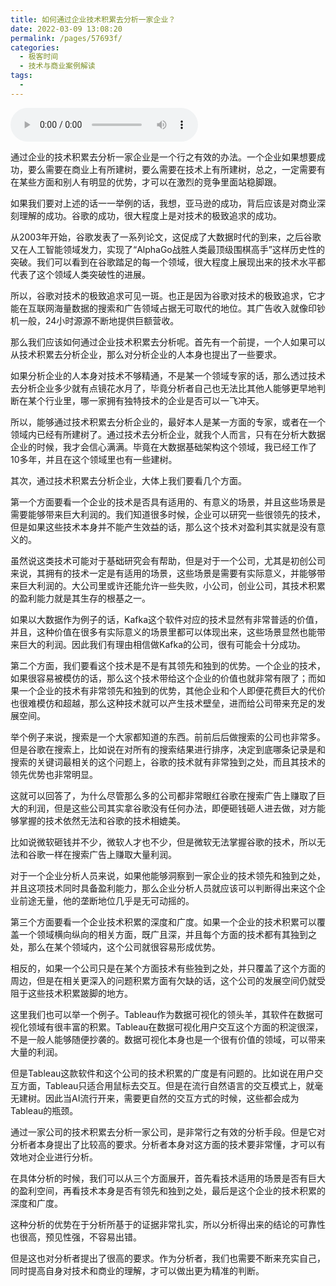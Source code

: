 ```yaml
---
title: 如何通过企业技术积累去分析一家企业？
date: 2022-03-09 13:08:20
permalink: /pages/57693f/
categories:
  - 极客时间
  - 技术与商业案例解读
tags:
  - 
---
```

<audio title="099.如何通过企业技术积累去分析一家企业？" src="https://static001.geekbang.org/resource/audio/25/fe/2551a8b86e0b0fa989403f1244a1c0fe.mp3" controls="controls"></audio> 
<p>通过企业的技术积累去分析一家企业是一个行之有效的办法。一个企业如果想要成功，要么需要在商业上有所建树，要么需要在技术上有所建树，总之，一定需要有在某些方面和别人有明显的优势，才可以在激烈的竞争里面站稳脚跟。</p><p>如果我们要对上述的话一一举例的话，我想，亚马逊的成功，背后应该是对商业深刻理解的成功。谷歌的成功，很大程度上是对技术的极致追求的成功。</p><p>从2003年开始，谷歌发表了一系列论文，这促成了大数据时代的到来，之后谷歌又在人工智能领域发力，实现了“AlphaGo战胜人类最顶级围棋高手”这样历史性的突破。我们可以看到在谷歌踏足的每一个领域，很大程度上展现出来的技术水平都代表了这个领域人类突破性的进展。</p><p>所以，谷歌对技术的极致追求可见一斑。也正是因为谷歌对技术的极致追求，它才能在互联网海量数据的搜索和广告领域占据无可取代的地位。其广告收入就像印钞机一般，24小时源源不断地提供巨额营收。</p><p>那么我们应该如何通过企业技术积累去分析呢。首先有一个前提，一个人如果可以从技术积累去分析企业，那么对分析企业的人本身也提出了一些要求。</p><p>如果分析企业的人本身对技术不够精通，不是某一个领域专家的话，那么透过技术去分析企业多少就有点镜花水月了，毕竟分析者自己也无法比其他人能够更早地判断在某个行业里，哪一家拥有独特技术的企业是否可以一飞冲天。</p><!-- [[[read_end]]] --><p>所以，能够通过技术积累去分析企业的，最好本人是某一方面的专家，或者在一个领域内已经有所建树了。通过技术去分析企业，就我个人而言，只有在分析大数据企业的时候，我才会信心满满。毕竟在大数据基础架构这个领域，我已经工作了10多年，并且在这个领域里也有一些建树。</p><p>其次，通过技术积累去分析企业，大体上我们要看几个方面。</p><p>第一个方面要看一个企业的技术是否具有适用的、有意义的场景，并且这些场景是需要能够带来巨大利润的。我们知道很多时候，企业可以研究一些很领先的技术，但是如果这些技术本身并不能产生效益的话，那么这个技术对盈利其实就是没有意义的。</p><p>虽然说这类技术可能对于基础研究会有帮助，但是对于一个公司，尤其是初创公司来说，其拥有的技术一定是有适用的场景，这些场景是需要有实际意义，并能够带来巨大利润的。大公司里或许还能允许一些失败，小公司，创业公司，其技术积累的盈利能力就是其生存的根基之一。</p><p>如果以大数据作为例子的话，Kafka这个软件对应的技术显然有非常普适的价值，并且，这种价值在很多有实际意义的场景里都可以体现出来，这些场景显然也能带来巨大的利润。因此我们有理由相信做Kafka的公司，很有可能会十分成功。</p><p>第二个方面，我们要看这个技术是不是有其领先和独到的优势。一个企业的技术，如果很容易被模仿的话，那么这个技术带给这个企业的价值也就非常有限了；而如果一个企业的技术有非常领先和独到的优势，其他企业和个人即便花费巨大的代价也很难模仿和超越，那么这种技术就可以产生技术壁垒，进而给公司带来充足的发展空间。</p><p>举个例子来说，搜索是一个大家都知道的东西。前前后后做搜索的公司也非常多。但是谷歌在搜索上，比如说在对所有的搜索结果进行排序，决定到底哪条记录是和搜索的关键词最相关的这个问题上，谷歌的技术就有非常独到之处，而且其技术的领先优势也非常明显。</p><p>这就可以回答了，为什么尽管那么多的公司都非常眼红谷歌在搜索广告上赚取了巨大的利润，但是这些公司其实拿谷歌没有任何办法，即便砸钱砸人进去做，对方能够掌握的技术依然无法和谷歌的技术相媲美。</p><p>比如说微软砸钱并不少，微软人才也不少，但是微软无法掌握谷歌的技术，所以无法和谷歌一样在搜索广告上赚取大量利润。</p><p>对于一个企业分析人员来说，如果他能够洞察到一家企业的技术领先和独到之处，并且这项技术同时具备盈利能力，那么企业分析人员就应该可以判断得出来这个企业前途无量，他的垄断地位几乎是无可动摇的。</p><p>第三个方面要看一个企业技术积累的深度和广度。如果一个企业的技术积累可以覆盖一个领域横向纵向的相关方面，既广且深，并且每个方面的技术都有其独到之处，那么在某个领域内，这个公司就很容易形成优势。</p><p>相反的，如果一个公司只是在某个方面技术有些独到之处，并只覆盖了这个方面的周边，但是在相关更深入的问题积累方面有欠缺的话，这个公司的发展空间仍就受阻于这些技术积累跛脚的地方。</p><p>这里我们也可以举一个例子。Tableau作为数据可视化的领头羊，其软件在数据可视化领域有很丰富的积累。Tableau在数据可视化用户交互这个方面的积淀很深，不是一般人能够随便抄袭的。数据可视化本身也是一个很有价值的领域，可以带来大量的利润。</p><p>但是Tableau这款软件和这个公司的技术积累的广度是有问题的。比如说在用户交互方面，Tableau只适合用鼠标去交互。但是在流行自然语言的交互模式上，就毫无建树。因此当AI流行开来，需要更自然的交互方式的时候，这些都会成为Tableau的瓶颈。</p><p>通过一家公司的技术积累去分析一家公司，是非常行之有效的分析手段。但是它对分析者本身提出了比较高的要求。分析者本身对这方面的技术要非常懂，才可以有效地对企业进行分析。</p><p>在具体分析的时候，我们可以从三个方面展开，首先看技术适用的场景是否有巨大的盈利空间，再看技术本身是否有领先和独到之处，最后是这个企业的技术积累的深度和广度。</p><p>这种分析的优势在于分析所基于的证据非常扎实，所以分析得出来的结论的可靠性也很高，预见性强，不容易出错。</p><p>但是这也对分析者提出了很高的要求。作为分析者，我们也需要不断来充实自己，同时提高自身对技术和商业的理解，才可以做出更为精准的判断。</p><p></p>